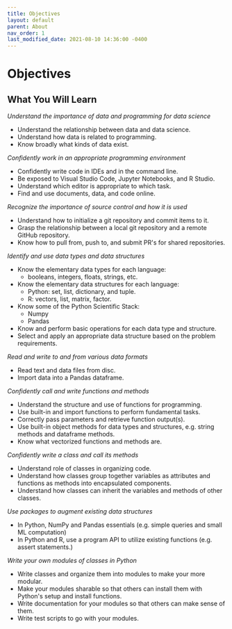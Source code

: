```yaml
---
title: Objectives
layout: default
parent: About
nav_order: 1
last_modified_date: 2021-08-10 14:36:00 -0400
---
```


# Objectives

## What You Will Learn
*Understand the importance of data and programming for data science*
- Understand the relationship between data and data science.
- Understand how data is related to programming.
- Know broadly what kinds of data exist.

*Confidently work in an appropriate programming environment*
- Confidently write code in IDEs and in the command line.
- Be exposed to Visual Studio Code, Jupyter Notebooks, and R Studio.
- Understand which editor is appropriate to which task.
- Find and use documents, data, and code online.

*Recognize the importance of source control and how it is used*
- Understand how to initialize a git repository and commit items to it.
- Grasp the relationship between a local git repository and a remote GitHub repository.
- Know how to pull from, push to, and submit PR's for shared repositories.

*Identify and use data types and data structures*
- Know the elementary data types for each language:
    - booleans, integers, floats, strings, etc.
- Know the elementary data structures for each language:
    - Python: set, list, dictionary, and tuple.
    - R: vectors, list, matrix, factor.
- Know some of the Python Scientific Stack:
    - Numpy
    - Pandas
- Know and perform basic operations for each data type and structure.
- Select and apply an appropriate data structure based on the problem requirements.

*Read and write to and from various data formats*
- Read text and data files from disc.
- Import data into a Pandas dataframe.

*Confidently call and write functions and methods*
- Understand the structure and use of functions for programming.
- Use built-in and import functions to perform fundamental tasks.
- Correctly pass parameters and retrieve function output(s).
- Use built-in object methods for data types and structures, e.g. string methods and dataframe methods.
- Know what vectorized functions and methods are.

*Confidently write a class and call its methods*
- Understand role of classes in organizing code.
- Understand how classes group together variables as attributes and functions as methods into encapsulated components.
- Understand how classes can inherit the variables and methods of other classes.

*Use packages to augment existing data structures*
- In Python, NumPy and Pandas essentials (e.g. simple queries and small ML computation)
- In Python and R, use a program API to utilize existing functions (e.g. assert statements.)

*Write your own modules of classes in Python*
- Write classes and organize them into modules to make your more modular.
- Make your modules sharable so that others can install them with Python's setup and install functions.
- Write documentation for your modules so that others can make sense of them.
- Write test scripts to go with your modules.